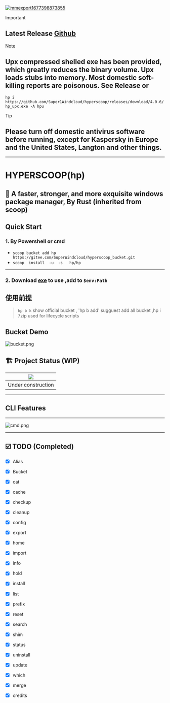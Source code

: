 <a href='https://postimg.cc/HVXTGZq6' target='_blank'><img src='https://i.postimg.cc/HVXTGZq6/mmexport1677398873855.jpg' border='0' alt='mmexport1677398873855'/></a>
> [!IMPORTANT]
> ##  Latest Release [Github](https://github.com/Super1Windcloud/hyperscoop/releases)

> [!NOTE]
> ##  Upx compressed shelled exe has been provided, which greatly reduces the binary volume. Upx loads stubs into memory. Most domestic soft-killing reports are poisonous. See Release or
`hp i https://github.com/Super1Windcloud/hyperscoop/releases/download/4.0.6/hp_upx.exe -A hpu`

>[!TIP]
> ##  Please turn off domestic antivirus software before running, except for Kaspersky in Europe and the United States, Langton and other things.
------ 
# HYPERSCOOP(hp)

## 🐼 A faster, stronger, and more exquisite windows package manager, By Rust (inherited from scoop)

## Quick Start 
###  1.  By Powershell or cmd
-  `scoop bucket add hp https://gitee.com/SuperWindcloud/hyperscoop_bucket.git`
-  `scoop  install  -u  -s   hp/hp`
--- 
###   2.  Download [exe](https://github.com/Super1Windcloud/hyperscoop/releases) to use ,add to `$env:Path`


## 使用前提
>  `hp b k`  show official bucket , 'hp b add'  sugguest add all bucket ,hp  i  7zip used for lifecycle scripts

## Bucket Demo

![bucket.png](https://imgfans.com/_Ww0K4)

## 🏗 Project Status   (WIP)
| ![](https://i.giphy.com/media/CwfC5Pv6Rtp66h4coK/giphy.gif) |
|:-----------------------------------------------------------:|
|                     Under construction                      |
---

## CLI Features
--- 

[//]: # ( ![pinpix.png]&#40;https://imgfans.com/_oONbC&#41;)
![cmd.png](https://imgfans.com/_s0giY)


--- 
## ☑️ TODO  (Completed)
- [x]  Alias
- [x] Bucket
- [x]  cat
- [x] cache
- [x]  checkup
- [x]  cleanup
- [x]  config
- [x]  export
- [x]  home
- [x]  import
- [x]  info
- [x]  hold
- [x] install
- [x] list
- [x] prefix
- [x] reset
- [x] search
- [x] shim
- [x] status
- [x] uninstall
- [x] update
- [x] which
- [x] merge
- [x] credits
 

